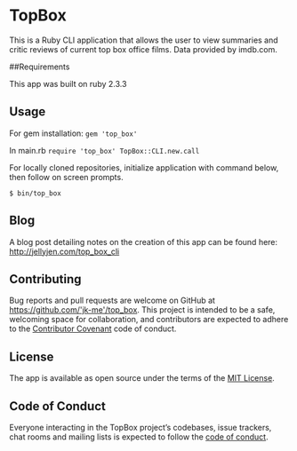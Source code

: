 # TopBox

This is a Ruby CLI application that allows the user to view summaries and critic reviews of current top box office films. Data provided by imdb.com.


##Requirements

This app was built on ruby 2.3.3

## Usage

For gem installation:
  `gem 'top_box'`

  In main.rb
  `require 'top_box'
   TopBox::CLI.new.call`

For locally cloned repositories, initialize application with command below, then follow on screen prompts.

    $ bin/top_box

## Blog

A blog post detailing notes on the creation of this app can be found here: http://jellyjen.com/top_box_cli

## Contributing

Bug reports and pull requests are welcome on GitHub at https://github.com/'jk-me'/top_box. This project is intended to be a safe, welcoming space for collaboration, and contributors are expected to adhere to the [Contributor Covenant](http://contributor-covenant.org) code of conduct.

## License

The app is available as open source under the terms of the [MIT License](https://opensource.org/licenses/MIT).

## Code of Conduct

Everyone interacting in the TopBox project’s codebases, issue trackers, chat rooms and mailing lists is expected to follow the [code of conduct](https://github.com/'jk-me'/top_box/blob/master/CODE_OF_CONDUCT.md).
